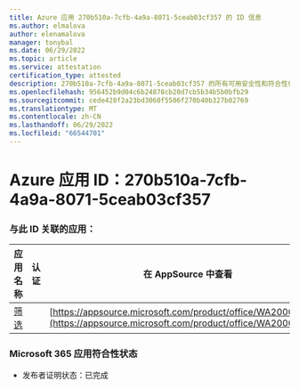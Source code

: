 ```yaml
---
title: Azure 应用 270b510a-7cfb-4a9a-8071-5ceab03cf357 的 ID 信息
ms.author: elmalova
author: elenamalova
manager: tonybal
ms.date: 06/29/2022
ms.topic: article
ms.service: attestation
certification_type: attested
description: 270b510a-7cfb-4a9a-8071-5ceab03cf357 的所有可用安全性和符合性信息信息。
ms.openlocfilehash: 956452b9d04c6b24878cb20d7cb5b34b5b0bfb29
ms.sourcegitcommit: cede428f2a23bd3060f5506f270b40b327b02769
ms.translationtype: MT
ms.contentlocale: zh-CN
ms.lasthandoff: 06/29/2022
ms.locfileid: "66544701"
---
```

# <a name="azure-app-id-270b510a-7cfb-4a9a-8071-5ceab03cf357"></a>Azure 应用 ID：270b510a-7cfb-4a9a-8071-5ceab03cf357


### <a name="apps-associated-with-this-id"></a>与此 ID 关联的应用：
| **应用名称** | **认证** | **在 AppSource 中查看** |
|--------------|---------------|-----------------------|
| [筛选](../forward/WA200002545.md) |  | [https://appsource.microsoft.com/product/office/WA200002545](https://appsource.microsoft.com/product/office/WA200002545) |

### <a name="microsoft-365-app-compliance-status"></a>Microsoft 365 应用符合性状态
- 发布者证明状态：已完成

